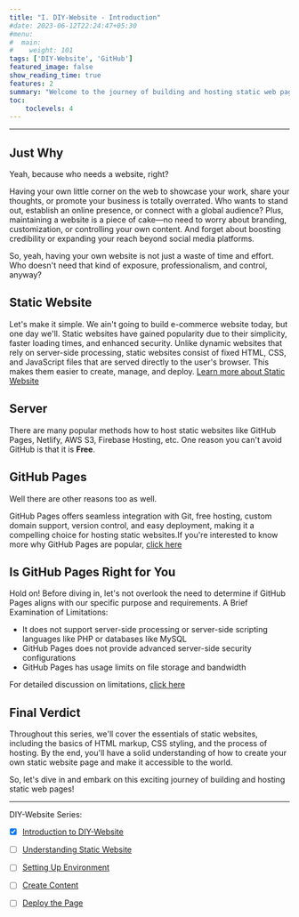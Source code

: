 ```yaml
---
title: "I. DIY-Website - Introduction"
#date: 2023-06-12T22:24:47+05:30
#menu:
#  main:
#    weight: 101
tags: ['DIY-Website', 'GitHub']
featured_image: false
show_reading_time: true
features: 2
summary: "Welcome to the journey of building and hosting static web pages! Click to Explore."
toc:
    toclevels: 4
---
```

----

[//]: # (### Introduction)



## Just Why
Yeah, because who needs a website, right? 

Having your own little corner on the web to showcase your work, share your thoughts, or promote your business is totally overrated. 
Who wants to stand out, establish an online presence, or connect with a global audience? 
Plus, maintaining a website is a piece of cake—no need to worry about branding, customization, or controlling your own content. 
And forget about boosting credibility or expanding your reach beyond social media platforms. 

So, yeah, having your own website is not just a waste of time and effort. Who doesn't need that kind of exposure, professionalism, and control, anyway?

## Static Website
Let's make it simple. We ain't going to build e-commerce website today, but one day we'll. 
Static websites have gained popularity due to their simplicity, faster loading times, and enhanced security. Unlike dynamic websites that rely on server-side processing, static websites consist of fixed HTML, CSS, and JavaScript files that are served directly to the user's browser. 
This makes them easier to create, manage, and deploy. [Learn more about Static Website](/post/diy-website/static_website/)

##  Server
There are many popular methods how to host static websites like GitHub Pages, Netlify, AWS S3, Firebase Hosting, etc. 
One reason you can't avoid GitHub is that it is **Free**.

## GitHub Pages
Well there are other reasons too as well.

GitHub Pages offers seamless integration with Git, free hosting, custom domain support, version control, and easy deployment, 
making it a compelling choice for hosting static websites.If you're interested to know more why GitHub Pages are popular, [click here](/post/github/github-pages) 


## Is GitHub Pages Right for You

Hold on! Before diving in, let's not overlook the need to determine if GitHub Pages aligns 
with our specific purpose and requirements. A Brief Examination of Limitations:

* It does not support server-side processing or server-side scripting languages 
like PHP or databases like MySQL
* GitHub Pages does not provide advanced server-side security configurations
* GitHub Pages has usage limits on file storage and bandwidth

For detailed discussion on limitations, [click here](/post/github/limitation_gpages/)


## Final Verdict
Throughout this series, we'll cover the essentials of static websites, including the basics of HTML markup, CSS styling, and the process of hosting.
By the end, you'll have a solid understanding of how to create your own static website page and make it accessible to the world.

So, let's dive in and embark on this exciting journey of building and hosting static web pages!

___

DIY-Website Series:
* [x] [Introduction to DIY-Website](/post/diy-website/intro/)
* [ ] [Understanding Static Website](/post/diy-website/static_website/)
* [ ] [Setting Up Environment](/post/diy-website/setting_up_env/)
* [ ] [Create Content](/post/diy-website/create_content/)
* [ ] [Deploy the Page](/post/diy-website/deploy_page/)


